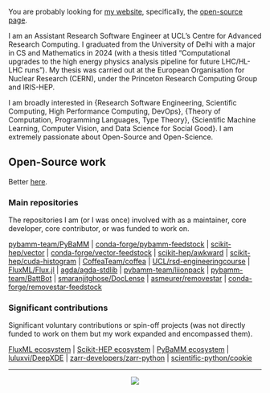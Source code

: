You are probably looking for [my website](https://Saransh-cpp.github.io), specifically, the [open-source page](https://saransh-cpp.github.io/opensource/).

I am an Assistant Research Software Engineer at UCL’s Centre for Advanced Research Computing. I graduated from the University of Delhi with a major in CS and Mathematics in 2024 (with a thesis titled “Computational upgrades to the high energy physics analysis pipeline for future LHC/HL-LHC runs”). My thesis was carried out at the European Organisation for Nuclear Research (CERN), under the Princeton Research Computing Group and IRIS-HEP.

I am broadly interested in {Research Software Engineering, Scientific Computing, High Performance Computing, DevOps}, {Theory of Computation, Programming Languages, Type Theory}, {Scientific Machine Learning, Computer Vision, and Data Science for Social Good}. I am extremely passionate about Open-Source and Open-Science.

## Open-Source work

Better [here](https://saransh-cpp.github.io/opensource/).

### Main repositories

The repositories I am (or I was once) involved with as a maintainer, core developer, core contributor, or was funded to work on.

[pybamm-team/PyBaMM](https://github.com/pybamm-team/PyBaMM) | [conda-forge/pybamm-feedstock](https://github.com/conda-forge/pybamm-feedstock) | [scikit-hep/vector](https://github.com/scikit-hep/vector) | [conda-forge/vector-feedstock](https://github.com/conda-forge/vector-feedstock) | [scikit-hep/awkward](https://github.com/scikit-hep/awkward) | [scikit-hep/cuda-histogram](https://github.com/scikit-hep/cuda-histogram) | [CoffeaTeam/coffea](https://github.com/CoffeaTeam/coffea) | [UCL/rsd-engineeringcourse](https://github.com/UCL/rsd-engineeringcourse) | [FluxML/Flux.jl](https://github.com/FluxML/Flux.jl) | [agda/agda-stdlib](https://github.com/agda/agda-stdlib) | [pybamm-team/liionpack](https://github.com/pybamm-team/liionpack) | [pybamm-team/BattBot](https://github.com/pybamm-team/BattBot) | [smaranjitghose/DocLense](https://github.com/smaranjitghose/DocLense) | [asmeurer/removestar](https://github.com/asmeurer/removestar) | [conda-forge/removestar-feedstock](https://github.com/conda-forge/removestar-feedstock)

### Significant contributions

Significant voluntary contributions or spin-off projects (was not directly funded to work on them but my work expanded and encompassed them).

[FluxML ecosystem](https://github.com/FluxML/) | [Scikit-HEP ecosystem](https://github.com/scikit-hep/) | [PyBaMM ecosystem](https://github.com/pybamm-team/) | [luluxvi/DeepXDE](https://github.com/lululxvi/deepxde) | [zarr-developers/zarr-python](https://github.com/zarr-developers/zarr-python) | [scientific-python/cookie](https://github.com/scientific-python/cookie)

<!-- ### Small but nice contributions

Small contributions (not a spam spelling fix in README) that I did spend some time on.

[sosy-lab/benchexec](https://github.com/sosy-lab/benchexec) | [colour-science/colour](https://github.com/colour-science/colour) | [bmcage/odes](https://github.com/bmcage/odes) | [idris-lang/Idris2](https://github.com/idris-lang/Idris2) | [numpy/numpy](https://github.com/numpy/numpy) | [astropy/astropy](https://github.com/astropy/astropy) -->

<!-- ### Projects

Some personal projects that I couldn't pin.

[OCRed](https://github.com/Saransh-cpp/OCRed) | [ChaoticEncryption.jl](https://github.com/Saransh-cpp/ChaoticEncryption.jl) | [releaseup](https://github.com/Saransh-cpp/releaseup) | [rmstar](https://github.com/Saransh-cpp/rmstar) | [MemeTastic](https://github.com/Saransh-cpp/MemeTastic) | [PopItUp](https://github.com/Saransh-cpp/PopItUp) | [BookRentApp-Chapter3](https://github.com/Saransh-cpp/BookRentApp-Chapter3) | [SceneNet](https://github.com/Saransh-cpp/SceneNet) | [ForMente](https://github.com/Saransh-cpp/ForMente) | [riemapp](https://github.com/Saransh-cpp/riemapp)
-->
---

<!-- <div align="center">

[![Website](https://img.shields.io/badge/saransh--cpp.github.io-blue?logo=github&logoColor=white&style=flat-square&color=purple)](https://Saransh-cpp.github.io)

</div> -->
 
<!-- [![Blogs](https://img.shields.io/badge/blogs-blue?logo=github&logoColor=white&style=flat-square&color=black)](https://Saransh-cpp.github.io)
[![Linkedin: Saransh Chopra](https://img.shields.io/badge/-Saransh%20Chopra-blue?style=flat-square&logo=Linkedin&logoColor=white&link=https://www.linkedin.com/in/saransh-cpp/)](https://www.linkedin.com/in/saransh-cpp/)
[![Twitter: Saransh Chopra](https://img.shields.io/twitter/follow/saranshchopra7?style=social)](https://twitter.com/saranshchopra7) -->
<!-- [<img src="https://komarev.com/ghpvc/?username=Saransh-cpp" alt="Saransh-cpp" />](https://github.com/Saransh-cpp) -->
<!-- [![Medium Badge](https://img.shields.io/badge/-@White%20Violin-black?style=flat-square&labelColor=000000&logo=Medium&link=https://medium.com/@WhiteViolin)](https://medium.com/@WhiteViolin) -->

<!-- </div> -->
 
<!-- [![GitHub Saransh-cpp](https://img.shields.io/github/followers/Saransh-cpp?label=follow&style=social)](https://github.com/Saransh-cpp) -->

<!-- - 🛰️ I was a Technical Writer at [FluxML](https://fluxml.ai/) under [Julia Season of Contributions](https://julialang.org/jsoc/)!

- 🛰️ I was an [IRIS-HEP (Institute for Research and Innovation in Software for High Energy Physics)](https://iris-hep.org/) [fellow](https://iris-hep.org/fellows.html), and my work revolved around [Scikit-HEP/vector](https://github.com/scikit-hep/vector)!

- :battery: I was a [Google Summer of Code 2021](https://summerofcode.withgoogle.com/projects/#5045812318437376) student at [PyBaMM](https://github.com/pybamm-team), [NumFOCUS](https://github.com/numfocus).

- :octocat: I primarily contribute to the [PyBaMM ecosystem](https://github.com/pybamm-team/), [Scikit-HEP/vector](https://github.com/scikit-hep/vector) (and [some surronding packages](https://github.com/scikit-hep)), [FluxML](https://github.com/FluxML/Flux.jl) (and [some surronding packages](https://github.com/FluxML)), and random open-source research software. -->

<!-- - :octocat: I try my best to contribute to the [PyBaMM ecosystem](https://github.com/pybamm-team/) regularly. -->

<!-- - 🔭 I’m currently working on [ChaoticEncryption.jl](https://github.com/Saransh-cpp/ChaoticEncryption.jl) and [OCRed](https://github.com/Saransh-cpp/OCRed). -->

<!-- - 🌱 I’m currently looking for research internships/fellowships. -->

<!-- - 📫 Find my tech articles and GSoC 2021 blogs [here](https://whiteviolin.medium.com/). -->

<!-- - #### <p align="left"> [<img src="https://komarev.com/ghpvc/?username=Saransh-cpp" alt="Saransh-cpp" />](https://github.com/Saransh-cpp)</p> -->

<p align="center"><img src="https://github-readme-stats.vercel.app/api?username=Saransh-cpp&count_private=true&show_icons=true&include_all_commits=true&theme=gruvbox&bg_color=333333&show=reviews,discussions_answered"/></p>

<!-- ## Recent activity -->
<!-- 1. 🗣 Commented on [#207](https://github.com/agda/agda-stdlib/issues/207) in [agda/agda-stdlib](https://github.com/agda/agda-stdlib)
2. 🗣 Commented on [#3035](https://github.com/pybamm-team/PyBaMM/issues/3035) in [pybamm-team/PyBaMM](https://github.com/pybamm-team/PyBaMM)
3. 🗣 Commented on [#3035](https://github.com/pybamm-team/PyBaMM/issues/3035) in [pybamm-team/PyBaMM](https://github.com/pybamm-team/PyBaMM)
4. 🗣 Commented on [#207](https://github.com/agda/agda-stdlib/issues/207) in [agda/agda-stdlib](https://github.com/agda/agda-stdlib)
5. ❗ Opened issue [#1980](https://github.com/agda/agda-stdlib/issues/1980) in [agda/agda-stdlib](https://github.com/agda/agda-stdlib) -->


<!-- ## Some personal projects that I couldn't pin

<table>
    <tr>
        <td>
            <a href="https://github.com/Saransh-cpp/PDEsWithPINNs"><img align="center" src="https://github-readme-stats.vercel.app/api/pin/?username=Saransh-cpp&repo=PDEsWithPINNs&theme=gruvbox&bg_color=333333" /></a>
        </td>
        <td>
            <a href="https://github.com/Saransh-cpp/ChaoticEncryption.jl"><img align="center" src="https://github-readme-stats.vercel.app/api/pin/?username=Saransh-cpp&repo=ChaoticEncryption.jl&theme=gruvbox&bg_color=333333" /></a>
        </td>
    </tr>
    <tr>
        <td>
            <a href="https://github.com/Saransh-cpp/OCRed"><img align="center" src="https://github-readme-stats.vercel.app/api/pin/?username=Saransh-cpp&repo=OCRed&theme=gruvbox&bg_color=333333" /></a>
        </td>
        <td>
           <a href="https://github.com/Saransh-cpp/ForMente"><img align="center" src="https://github-readme-stats.vercel.app/api/pin/?username=Saransh-cpp&repo=ForMente&theme=gruvbox&bg_color=333333" /></a>
        </td>
    </tr>
    <tr>
        <td>
            <a href="https://github.com/Saransh-cpp/PopItUp"><img align="center" src="https://github-readme-stats.vercel.app/api/pin/?username=Saransh-cpp&repo=PopItUp&theme=gruvbox&bg_color=333333" /></a>
        </td>
        <td>
           <a href="https://github.com/Saransh-cpp/releaseup"><img align="center" src="https://github-readme-stats.vercel.app/api/pin/?username=Saransh-cpp&repo=releaseup&theme=gruvbox&bg_color=333333" /></a>
        </td>
    </tr>
    <tr>
        <td>
            <a href="https://github.com/Saransh-cpp/MemeTastic"><img align="center" src="https://github-readme-stats.vercel.app/api/pin/?username=Saransh-cpp&repo=MemeTastic&theme=gruvbox&bg_color=333333" /></a>
        </td>
     <td>
            <a href="https://github.com/Saransh-cpp/SceneNet"><img align="center" src="https://github-readme-stats.vercel.app/api/pin/?username=Saransh-cpp&repo=SceneNet&theme=gruvbox&bg_color=333333" /></a>
        </td>
    </tr>
</table>
-->
